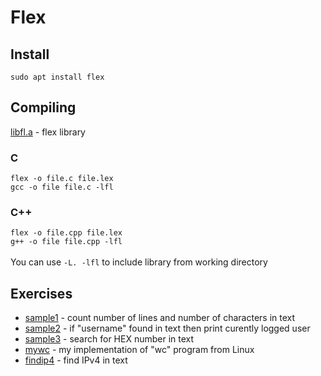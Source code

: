 # Flex
## Install
`sudo apt install flex`<br>
## Compiling
[libfl.a](https://github.com/turczak/Flex/blob/main/libfl.a) - flex library<br>

### C
`flex -o file.c file.lex`<br>
`gcc -o file file.c -lfl`<br>
### C++
`flex -o file.cpp file.lex`<br>
`g++ -o file file.cpp -lfl`<br><br>
You can use `-L. -lfl` to include library from working directory
## Exercises
- [sample1](https://github.com/turczak/Flex/blob/main/sample1.lex) - count number of lines and number of characters in text<br>
- [sample2](https://github.com/turczak/Flex/blob/main/sample2.lex) - if "username" found in text then print curently logged user<br>
- [sample3](https://github.com/turczak/Flex/blob/main/sample1.lex) - search for HEX number in text<br>
- [mywc](https://github.com/turczak/Flex/blob/main/mywc.lex) - my implementation of "wc" program from Linux<br>
- [findip4](https://github.com/turczak/Flex/blob/main/findip4.lex) - find IPv4 in text
